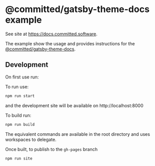 # @committed/gatsby-theme-docs example

See site at https://docs.committed.software.

The example show the usage and provides instructions for the [@committed/gatsby-theme-docs](https://github.com/commitd/gatsby-theme-docs).

## Development

On first use run:

To run use:

```bash
npm run start
```

and the development site will be available on http://localhost:8000

To build run:

```bash
npm run build
```

The equivalent commands are available in the root directory and uses workspaces to delegate.

Once built, to publish to the `gh-pages` branch

```bash
npm run site
```
